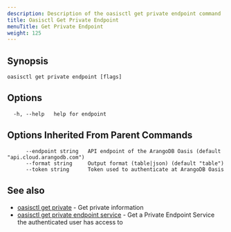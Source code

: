 ```yaml
---
description: Description of the oasisctl get private endpoint command
title: Oasisctl Get Private Endpoint
menuTitle: Get Private Endpoint
weight: 125
---
```

## Synopsis


```
oasisctl get private endpoint [flags]
```

## Options
```
  -h, --help   help for endpoint
```

## Options Inherited From Parent Commands
```
      --endpoint string   API endpoint of the ArangoDB Oasis (default "api.cloud.arangodb.com")
      --format string     Output format (table|json) (default "table")
      --token string      Token used to authenticate at ArangoDB Oasis
```

## See also
* [oasisctl get private](get-private.md)	 - Get private information
* [oasisctl get private endpoint service](get-private-endpoint-service.md)	 - Get a Private Endpoint Service the authenticated user has access to

